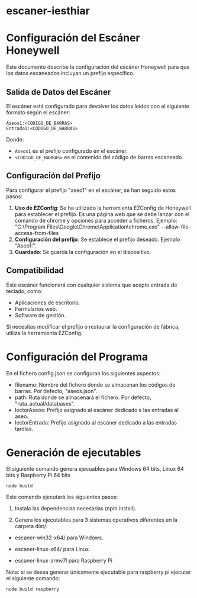 # escaner-iesthiar

# Configuración del Escáner Honeywell

Este documento describe la configuración del escáner Honeywell para que los datos escaneados incluyan un prefijo específico.

## Salida de Datos del Escáner

El escáner está configurado para devolver los datos leídos con el siguiente formato según el escáner:

```
Aseos1:<CODIGO_DE_BARRAS>
Entrada1:<CODIGO_DE_BARRAS>
```

Donde:

- `Aseos1` es el prefijo configurado en el escáner.
- `<CODIGO_DE_BARRAS>` es el contenido del código de barras escaneado.

## Configuración del Prefijo

Para configurar el prefijo "aseo1" en el escáner, se han seguido estos pasos:

1. **Uso de EZConfig**: Se ha utilizado la herramienta EZConfig de Honeywell para establecer el prefijo. Es una página web que se debe lanzar con el comando de chrome y opciones para acceder a ficheros. Ejemplo: "C:\Program Files\Google\Chrome\Application\chrome.exe" --allow-file-access-from-files  
2. **Configuración del prefijo**: Se establece el prefijo deseado. Ejemplo "Aseo1:".
3. **Guardado**: Se guarda la configuración en el dispositivo.

## Compatibilidad

Este escáner funcionará con cualquier sistema que acepte entrada de teclado, como:

- Aplicaciones de escritorio.
- Formularios web.
- Software de gestión.

Si necesitas modificar el prefijo o restaurar la configuración de fábrica, utiliza la herramienta EZConfig.

# Configuración del Programa
En el fichero config.json se configuran los siguientes aspectos:

- filename: Nombre del fichero donde se almacenan los códigos de barras. Por defecto, "aseos.json".
- path: Ruta donde se almacenará el fichero. Por defecto, "ruta_actual/databases".
- lectorAseos: Prefijo asignado al escáner dedicado a las entradas al aseo.
- lectorEntrada: Prefijo asignado al escáner dedicado a las entradas tardías.

# Generación de ejecutables
El siguiente comando genera ejecuables para Windows 64 bits, Linux 64 bits y Raspberry Pi 64 bits
```
node build
```
Este comando ejecutará los siguientes pasos:

1. Instala las dependencias necesarias (npm install).

2. Genera los ejecutables para 3 sistemas operativos diferentes en la carpeta dist/:

- escaner-win32-x64/ para Windows.

- escaner-linux-x64/ para Linux.

- escaner-linux-armv7l para Raspberry Pi

Nota: si se desea generar únicamente ejecutable para raspberry pi ejecutar el siguiente comando:

```
node build raspberry
```